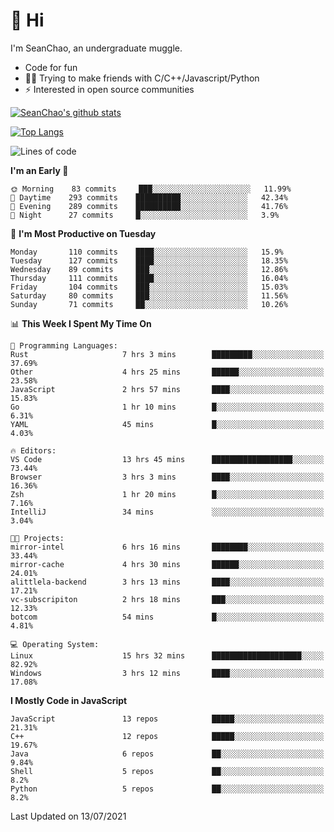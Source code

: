 # 👋 Hi
I'm SeanChao, an undergraduate muggle.

- Code for fun
- 👨‍💻 Trying to make friends with C/C++/Javascript/Python
- ⚡ Interested in open source communities

[![SeanChao's github stats](https://i-github-readme-stats.vercel.app/api?username=seanchao&show_icons=true)](https://github.com/anuraghazra/github-readme-stats)

[![Top Langs](https://i-github-readme-stats.vercel.app/api/top-langs/?username=seanchao&layout=compact)](https://github.com/anuraghazra/github-readme-stats)

<!--START_SECTION:waka-->
![Lines of code](https://img.shields.io/badge/From%20Hello%20World%20I%27ve%20Written-1.6%20million%20lines%20of%20code-blue)

**I'm an Early 🐤** 

```text
🌞 Morning    83 commits     ███░░░░░░░░░░░░░░░░░░░░░░   11.99% 
🌆 Daytime    293 commits    ██████████░░░░░░░░░░░░░░░   42.34% 
🌃 Evening    289 commits    ██████████░░░░░░░░░░░░░░░   41.76% 
🌙 Night      27 commits     █░░░░░░░░░░░░░░░░░░░░░░░░   3.9%

```
📅 **I'm Most Productive on Tuesday** 

```text
Monday       110 commits    ████░░░░░░░░░░░░░░░░░░░░░   15.9% 
Tuesday      127 commits    ████░░░░░░░░░░░░░░░░░░░░░   18.35% 
Wednesday    89 commits     ███░░░░░░░░░░░░░░░░░░░░░░   12.86% 
Thursday     111 commits    ████░░░░░░░░░░░░░░░░░░░░░   16.04% 
Friday       104 commits    ███░░░░░░░░░░░░░░░░░░░░░░   15.03% 
Saturday     80 commits     ███░░░░░░░░░░░░░░░░░░░░░░   11.56% 
Sunday       71 commits     ██░░░░░░░░░░░░░░░░░░░░░░░   10.26%

```


📊 **This Week I Spent My Time On** 

```text
💬 Programming Languages: 
Rust                     7 hrs 3 mins        █████████░░░░░░░░░░░░░░░░   37.69% 
Other                    4 hrs 25 mins       ██████░░░░░░░░░░░░░░░░░░░   23.58% 
JavaScript               2 hrs 57 mins       ████░░░░░░░░░░░░░░░░░░░░░   15.83% 
Go                       1 hr 10 mins        █░░░░░░░░░░░░░░░░░░░░░░░░   6.31% 
YAML                     45 mins             █░░░░░░░░░░░░░░░░░░░░░░░░   4.03%

🔥 Editors: 
VS Code                  13 hrs 45 mins      ██████████████████░░░░░░░   73.44% 
Browser                  3 hrs 3 mins        ████░░░░░░░░░░░░░░░░░░░░░   16.36% 
Zsh                      1 hr 20 mins        █░░░░░░░░░░░░░░░░░░░░░░░░   7.16% 
IntelliJ                 34 mins             ░░░░░░░░░░░░░░░░░░░░░░░░░   3.04%

🐱‍💻 Projects: 
mirror-intel             6 hrs 16 mins       ████████░░░░░░░░░░░░░░░░░   33.44% 
mirror-cache             4 hrs 30 mins       ██████░░░░░░░░░░░░░░░░░░░   24.01% 
alittlela-backend        3 hrs 13 mins       ████░░░░░░░░░░░░░░░░░░░░░   17.21% 
vc-subscripiton          2 hrs 18 mins       ███░░░░░░░░░░░░░░░░░░░░░░   12.33% 
botcom                   54 mins             █░░░░░░░░░░░░░░░░░░░░░░░░   4.81%

💻 Operating System: 
Linux                    15 hrs 32 mins      ████████████████████░░░░░   82.92% 
Windows                  3 hrs 12 mins       ████░░░░░░░░░░░░░░░░░░░░░   17.08%

```

**I Mostly Code in JavaScript** 

```text
JavaScript               13 repos            █████░░░░░░░░░░░░░░░░░░░░   21.31% 
C++                      12 repos            █████░░░░░░░░░░░░░░░░░░░░   19.67% 
Java                     6 repos             ██░░░░░░░░░░░░░░░░░░░░░░░   9.84% 
Shell                    5 repos             ██░░░░░░░░░░░░░░░░░░░░░░░   8.2% 
Python                   5 repos             ██░░░░░░░░░░░░░░░░░░░░░░░   8.2%

```



 Last Updated on 13/07/2021
<!--END_SECTION:waka-->
